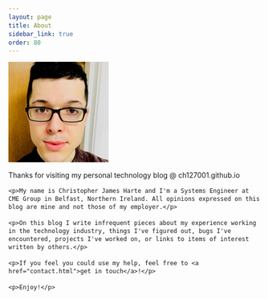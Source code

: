 ```yaml
---
layout: page
title: About
sidebar_link: true
order: 80
---
```



<div class="left-col">
    <img src="uploads/0.jpeg">
</div>

<div class="right-col">
    <p>Thanks for visiting my personal technology blog @ ch127001.github.io</p>

    <p>My name is Christopher James Harte and I'm a Systems Engineer at CME Group in Belfast, Northern Ireland. All opinions expressed on this blog are mine and not those of my employer.</p>

    <p>On this blog I write infrequent pieces about my experience working in the technology industry, things I've figured out, bugs I've encountered, projects I've worked on, or links to items of interest written by others.</p>

    <p>If you feel you could use my help, feel free to <a href="contact.html">get in touch</a>!</p>

    <p>Enjoy!</p>
</div>
